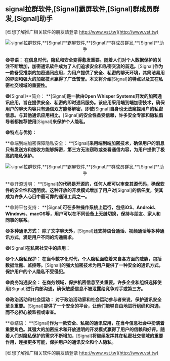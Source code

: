 ## **signal拉群软件,**[Signal]**霸屏软件,**[Signal]**群成员群发,**[Signal]**助手**

[😍想了解推广相关软件的朋友请登录 http://www.vst.tw](http://www.vst.tw)

 <center><img src="https://vst.tw/MP4/tuiguang/png/3.png" alt="signal拉群软件,**[Signal]**霸屏软件,**[Signal]**群成员群发,**[Signal]**助手"></center>

**😄导语： 在信息时代，隐私和安全变得愈发重要。随着人们对个人数据保护的关注不断增加，加密通讯软件成为了人们追求安全和私密交流的首选。**[Signal]**作为一款备受推崇的加密通讯应用，为用户提供了安全、私密的聊天环境，其简洁易用的界面和强大的加密技术赢得了广泛赞誉。本文将介绍**[Signal]**的特点以及其在私密社交领域的重要性。**

**😄**[Signal]**简介： **[Signal]**是一款由Open Whisper Systems开发的加密通讯应用，旨在提供安全、私密的即时通讯服务。该应用采用端到端加密技术，确保用户的聊天内容只有通信双方能够解密，即使**[Signal]**自身也无法窥探用户的私密信息。与其他通讯应用相比，**[Signal]**的安全性备受信赖，许多安全专家和隐私倡导者都推荐使用**[Signal]**来保护个人隐私。**

**😄特点与优势：**

**😄端到端加密保障隐私安全： **[Signal]**采用端到端加密技术，确保用户的消息只有发送方和接收方能够解密，第三方无法窃取或查看通信内容，为用户提供了极高的隐私保护。**

 <center><img src="https://vst.tw/MP4/tuiguang/png/0.png" alt="signal拉群软件,**[Signal]**霸屏软件,**[Signal]**群成员群发,**[Signal]**助手"></center>

**😄开源透明： **[Signal]**的代码是开源的，任何人都可以审查其源代码，确保软件的安全性和透明度。这种开放的开发模式增加了用户对**[Signal]**的信任度，使其成为许多人心目中最可靠的通讯工具之一。**

**😄跨平台支持： **[Signal]**可在多种操作系统上运行，包括iOS、Android、Windows、macOS等，用户可以在不同设备上无缝切换，保持与朋友、家人和同事的联系。**

**😄多种通讯方式： 除了文字聊天外，**[Signal]**还支持语音通话、视频通话等多种通讯方式，满足用户不同的沟通需求。**

**😄**[Signal]**在私密社交中的应用：**

**😄个人隐私保护： 在当今数字化时代，个人隐私面临着来自各方面的威胁，包括数据泄露、监控等。**[Signal]**的强大加密技术为用户提供了一种安全的通讯方式，保护用户的个人隐私不受侵犯。**

**😄商务沟通安全： 在商务领域，保护机密信息至关重要。许多企业和组织选择使用**[Signal]**进行内部沟通，确保敏感信息不被泄露给竞争对手或第三方。**

**😄政治活动和社会运动： 对于政治活动家和社会运动参与者来说，保护通讯安全至关重要。**[Signal]**提供了一个安全的平台，让他们能够自由地进行组织和沟通，而不必担心被监视或审查。**

**😄结语： **[Signal]**作为一款安全、私密的通讯应用，在当今信息社会中扮演着重要角色。其强大的加密技术和开放透明的开发模式赢得了用户的信赖和好评。随着人们对隐私保护的需求不断增加，**[Signal]**将继续发挥其在私密社交领域的重要作用，连接更多可能，保护用户的通讯安全和个人隐私。**

[😍想了解推广相关软件的朋友请登录 http://www.vst.tw](http://www.vst.tw)



